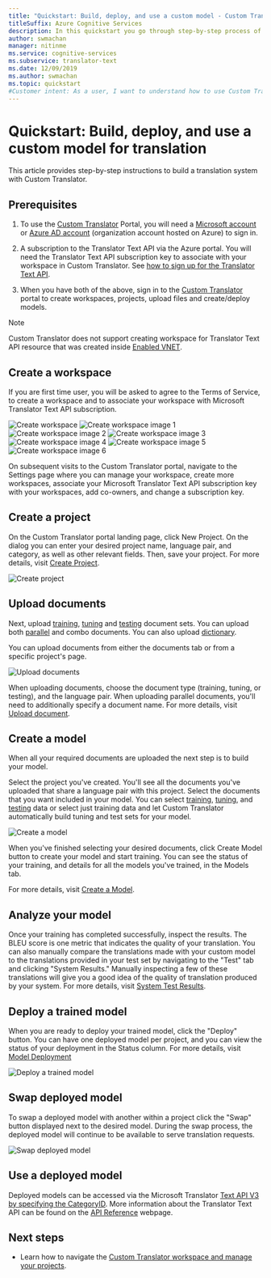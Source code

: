 ```yaml
---
title: "Quickstart: Build, deploy, and use a custom model - Custom Translator"
titleSuffix: Azure Cognitive Services
description: In this quickstart you go through step-by-step process of building a translation system using the Custom Translator.
author: swmachan
manager: nitinme
ms.service: cognitive-services
ms.subservice: translator-text
ms.date: 12/09/2019
ms.author: swmachan
ms.topic: quickstart
#Customer intent: As a user, I want to understand how to use Custom Translator so that I can build, deploy, and use a custom model for translation.
---
```

# Quickstart: Build, deploy, and use a custom model for translation

This article provides step-by-step instructions to build a translation system with Custom Translator.

## Prerequisites

1. To use the [Custom Translator](https://portal.customtranslator.azure.ai)
    Portal, you will need a [Microsoft account](https://signup.live.com) or [Azure AD account](https://docs.microsoft.com/azure/active-directory/fundamentals/active-directory-whatis)
    (organization account hosted on Azure) to sign in.

2. A subscription to the Translator Text API via the Azure portal. You will need the Translator Text API subscription key to associate with your workspace in Custom Translator. See [how to sign up for the Translator Text API](https://docs.microsoft.com/azure/cognitive-services/translator/translator-text-how-to-signup).

3. When you have both of the above, sign in to the
    [Custom Translator](https://portal.customtranslator.azure.ai) portal to create workspaces, projects, upload files and create/deploy models.

>[!Note]
>Custom Translator does not support creating workspace for Translator Text API resource that was created inside [Enabled VNET](https://docs.microsoft.com/azure/api-management/api-management-using-with-vnet).

## Create a workspace

If you are first time user, you will be asked to agree to the Terms of Service, to create a workspace and to associate your workspace with Microsoft Translator Text API subscription.

![Create workspace](media/quickstart/terms-of-service.png)
![Create workspace image 1](media/quickstart/create-workspace-1.png)
![Create workspace image 2](media/quickstart/create-workspace-2.png)
![Create workspace image 3](media/quickstart/create-workspace-3.png)
![Create workspace image 4](media/quickstart/create-workspace-4.png)
![Create workspace image 5](media/quickstart/create-workspace-5.png)
![Create workspace image 6](media/quickstart/create-workspace-6.png)

On subsequent visits to the Custom Translator portal, navigate to the Settings page where you can manage your workspace, create more workspaces, associate your Microsoft Translator Text API subscription key with your workspaces, add co-owners, and change a subscription key.

## Create a project

On the Custom Translator portal landing page, click New Project. On the dialog you can enter your desired project
name, language pair, and category, as well as other relevant fields. Then, save
your project. For more details, visit [Create Project](how-to-create-project.md).

![Create project](media/quickstart/ct-how-to-create-project.png)


## Upload documents

Next, upload [training](training-and-model.md#training-document-type-for-custom-translator), [tuning](training-and-model.md#tuning-document-type-for-custom-translator) and [testing](training-and-model.md#testing-dataset-for-custom-translator) document sets. You can upload both [parallel](what-are-parallel-documents.md) and combo documents. You can also upload [dictionary](what-is-dictionary.md).

You can upload documents from either the documents tab or from a specific
project's page.

![Upload documents](media/quickstart/ct-how-to-upload.png)

When uploading documents, choose the document type (training, tuning, or
testing), and the language pair. When uploading parallel documents, you'll need
to additionally specify a document name. For more details, visit [Upload document](how-to-upload-document.md).

## Create a model

When all your required documents are uploaded the next step is to build your
model.

Select the project you've created. You'll see all the documents you've uploaded
that share a language pair with this project. Select the documents that you want
included in your model. You can select [training](training-and-model.md#training-document-type-for-custom-translator),
[tuning](training-and-model.md#tuning-document-type-for-custom-translator), and [testing](training-and-model.md#testing-dataset-for-custom-translator) data or select just
training data and let Custom Translator automatically build tuning and test sets
for your model.

![Create a model](media/quickstart/ct-how-to-train.png)

When you've finished selecting your desired documents, click Create Model button to
create your model and start training. You can see the status of your training,
and details for all the models you've trained, in the Models tab.

For more details, visit [Create a Model](how-to-train-model.md).

## Analyze your model

Once your training has completed successfully, inspect the results. The BLEU
score is one metric that indicates the quality of your translation. You can also
manually compare the translations made with your custom model to the
translations provided in your test set by navigating to the "Test" tab and
clicking "System Results." Manually inspecting a few of these translations will
give you a good idea of the quality of translation produced by your system. For
more details, visit [System Test Results](how-to-view-system-test-results.md).

## Deploy a trained model

When you are ready to deploy your trained model, click the "Deploy" button. You
can have one deployed model per project, and you can view the status of your
deployment in the Status column. For more details, visit [Model
Deployment](how-to-view-system-test-results.md#deploy-a-model)

![Deploy a trained model](media/quickstart/ct-how-to-deploy.png)

## Swap deployed model

To swap a deployed model with another within a project click the "Swap" button displayed next to the desired model. During the swap process, the deployed model will continue to be available to serve translation requests. 

![Swap deployed model](media/quickstart/ct-how-to-swap-model.png)

## Use a deployed model

Deployed models can be accessed via the Microsoft Translator [Text API V3 by
specifying the CategoryID](https://docs.microsoft.com/azure/cognitive-services/translator/reference/v3-0-translate?tabs=curl). More information about the Translator Text API can
be found on the [API
Reference](https://docs.microsoft.com/azure/cognitive-services/translator/reference/v3-0-reference) webpage.

## Next steps

- Learn how to navigate the [Custom Translator workspace and manage your projects](workspace-and-project.md).
